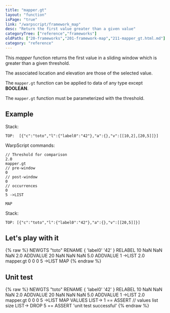 ```yaml
---
title: "mapper.gt"
layout: "function"
isPage: "true"
link: "/warpscript/framework_map"
desc: "Return the first value greater than a given value"
categoryTree: ["reference","frameworks"]
oldPath: ["20-frameworks","201-framework-map","211-mapper_gt.html.md"]
category: "reference"
---
```

 

This *mapper* function returns the first value in a sliding window which is greater than a given threshold.

The associated location and elevation are those of the selected value.

The `mapper.gt` function can be applied to data of any type except **BOOLEAN**.

The `mapper.gt` function must be parameterized with the threshold.

## Example ##

Stack:

    TOP:  [{"c":"toto","l":{"label0":"42"},"a":{},"v":[[10,2],[20,5]]}]

WarpScript commands:

    // Threshold for comparison
    2.0
    mapper.gt
    // pre-window
    0
    // post-window
    0
    // occurrences
    0
    5 ->LIST

    MAP

Stack: 

    TOP: [{"c":"toto","l":{"label0":"42"},"a":{},"v":[[20,5]]}]

## Let's play with it ##

{% raw %}
<warp10-warpscript-widget>NEWGTS "toto" RENAME 
{ 'label0' '42' } RELABEL
10 NaN NaN NaN  2.0 ADDVALUE
20 NaN NaN NaN 5.0 ADDVALUE
1 ->LIST
2.0
mapper.gt
0
0
0
5 ->LIST
MAP
</warp10-warpscript-widget>
{% endraw %}    


## Unit test ##

{% raw %}
<warp10-warpscript-widget>NEWGTS "toto" RENAME 
{ 'label0' '42' } RELABEL
10 NaN NaN NaN  2.0 ADDVALUE
20 NaN NaN NaN 5.0 ADDVALUE
1 ->LIST
2.0
mapper.gt
0
0
0
5 ->LIST
MAP
VALUES LIST-> 
1 == ASSERT   // values list size
LIST-> DROP
5 == ASSERT
'unit test successful'
</warp10-warpscript-widget>
{% endraw %}        
